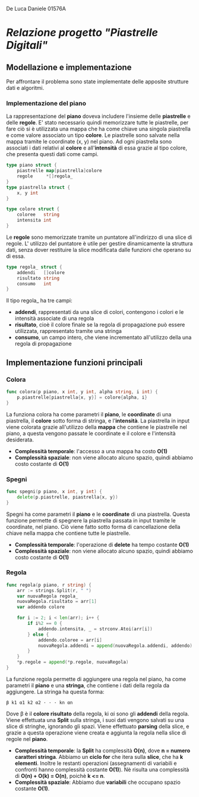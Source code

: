 De Luca Daniele 01576A
# *Relazione progetto "Piastrelle Digitali"*

## Modellazione e implementazione
Per affrontare il problema sono state implementate delle apposite strutture dati e algoritmi. 

### Implementazione del piano
La rappresentazione del **piano** doveva includere l'insieme delle **piastrelle** e delle **regole**. E' stato necessario quindi memorizzare tutte le piastrelle, per fare ciò si è utilizzata una mappa che ha come chiave una singola piastrella e come valore associato un tipo **colore**. Le piastrelle sono salvate nella mappa tramite le coordinate (x, y) nel piano. Ad ogni piastrella sono associati i dati relativi al **colore** e all'**intensità** di essa grazie al tipo colore, che presenta questi dati come campi.

```Go
type piano struct {
	piastrelle map[piastrella]colore
	regole     *[]regola_
}
type piastrella struct {
	x, y int
}

type colore struct {
	coloree   string
	intensita int
}
```

Le **regole** sono memorizzate tramite un puntatore all'indirizzo di una slice di regole. L' utilizzo del puntatore è utile per gestire dinamicamente la struttura dati, senza dover restituire la slice modificata dalle funzioni che operano su di essa. 

```Go
type regola_ struct {
	addendi   []colore
	risultato string
	consumo   int
}
```

Il tipo regola_ ha tre campi:
- **addendi**, rappresentati da una slice di colori, contengono i colori e le intensità associate di una regola
- **risultato**, cioè il colore finale se la regola di propagazione può essere utilizzata, rappresentato tramite una stringa
- **consumo**, un campo intero, che viene incrementato all'utilizzo della una regola di propagazione

## Implementazione funzioni principali

### Colora
```Go
func colora(p piano, x int, y int, alpha string, i int) {
	p.piastrelle[piastrella{x, y}] = colore{alpha, i}
}
```
La funziona colora ha come parametri il **piano**, le **coordinate** di una piastrella, il **colore** sotto forma di stringa, e l'**intensità**. La piastrella in input viene colorata grazie all'utilizzo della **mappa** che contiene le piastrelle nel piano, a questa vengono passate le coordinate e il colore e l'intensità desiderata.  
- **Complessità temporale**: l'accesso a una mappa ha costo **O(1)**
- **Complessità spaziale**: non viene allocato alcuno spazio, quindi abbiamo costo costante di **O(1)**

### Spegni
```Go
func spegni(p piano, x int, y int) {
	delete(p.piastrelle, piastrella{x, y})
}
```
Spegni ha come parametri il **piano** e le **coordinate** di una piastrella. Questa funzione permette di spegnere la piastrella passata in input tramite le coordinate, nel piano. Ciò viene fatto sotto forma di cancellazione della chiave nella mappa che contiene tutte le piastrelle. 
- **Complessità temporale**: l'operazione di **delete** ha tempo costante **O(1)**
- **Complessità spaziale**: non viene allocato alcuno spazio, quindi abbiamo costo costante di **O(1)**

### Regola
```Go
func regola(p piano, r string) {
	arr := strings.Split(r, " ")
	var nuovaRegola regola_
	nuovaRegola.risultato = arr[1]
	var addendo colore

	for i := 2; i < len(arr); i++ {
		if i%2 == 0 {
			addendo.intensita, _ = strconv.Atoi(arr[i])
		} else {
			addendo.coloree = arr[i]
			nuovaRegola.addendi = append(nuovaRegola.addendi, addendo)
		}
	}
	*p.regole = append(*p.regole, nuovaRegola)
}
```
La funzione regola permette di aggiungere una regola nel piano, ha come parametri il **piano** e una **stringa**, che contiene i dati della regola da aggiungere. La stringa ha questa forma: 
```
β k1 α1 k2 α2 · · · kn αn
```
Dove β è il **colore risultato** della regola, ki αi sono gli **addendi** della regola. Viene effettuata una **Split** sulla stringa, i suoi dati vengono salvati su una slice di stringhe, ignorando gli spazi. 
Viene effettuato **parsing** della slice, e grazie a questa operazione viene creata e aggiunta la regola nella slice di regole nel **piano**.
- **Complessità temporale**: la **Split** ha complessità **O(n)**, dove **n = numero caratteri stringa**. Abbiamo un **ciclo for** che itera sulla **slice**, che ha **k elementi**. Inoltre le restanti operazioni (assegnamenti di variabili e confronti hanno complessità costante **O(1)**). Nè risulta una complessità di **O(n) + O(k) = O(n)**, poichè **k <= n**.
- **Complessità spaziale**: Abbiamo due **variabili** che occupano spazio costante **O(1)**. 